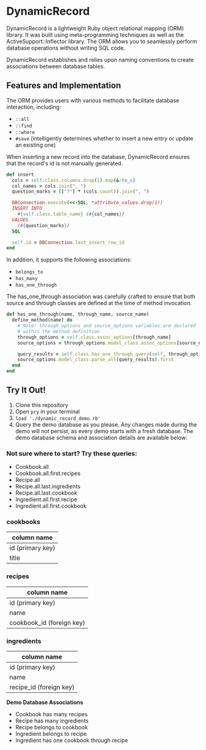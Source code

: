 # DynamicRecord

DynamicRecord is a lightweight Ruby object relational mapping (ORM) library. It was built using meta-programming techniques as well as the ActiveSupport::Inflector library. The ORM allows you to seamlessly perform database operations without writing SQL code.

DynamicRecord establishes and relies upon naming conventions to create associations between database tables.

## Features and Implementation
The ORM provides users with various methods to facilitate database interaction, including:
- `::all`
- `::find`
- `::where`
- `#save` (intelligently determines whether to insert a new entry or update an existing one)

When inserting a new record into the database, DynamicRecord ensures that the record's id is not manually generated.

``` ruby
def insert
  cols = self.class.columns.drop(1).map(&:to_s)
  col_names = cols.join(", ")
  question_marks = (["?"] * (cols.count)).join(", ")

  DBConnection.execute(<<-SQL, *attribute_values.drop(1))
  INSERT INTO
    #{self.class.table_name} (#{col_names})
  VALUES
    (#{question_marks})
  SQL

  self.id = DBConnection.last_insert_row_id
end
```

In addition, it supports the following associations:
- `belongs_to`
- `has_many`
- `has_one_through`

The has_one_through association was carefully crafted to ensure that both source and through classes are defined at the time of method invocation.

``` ruby
def has_one_through(name, through_name, source_name)
  define_method(name) do
    # Note: through_options and source_options variables are declared
    # within the method definition
    through_options = self.class.assoc_options[through_name]
    source_options = through_options.model_class.assoc_options[source_name]

    query_results = self.class.has_one_through_query(self, through_options, source_options)
    source_options.model_class.parse_all(query_results).first
  end
end
```

## Try It Out!

1. Clone this repository
1. Open `pry` in your terminal
1. `load './dynamic_record_demo.rb'`
1. Query the demo database as you please. Any changes made during the demo will not persist, as every demo starts with a fresh database. The demo database schema and association details are available below:

### Not sure where to start? Try these queries:
- Cookbook.all
- Cookbook.all.first.recipes
- Recipe.all
- Recipe.all.last.ingredients
- Recipe.all.last.cookbook
- Ingredient.all.first.recipe
- Ingredient.all.first.cookbook

### cookbooks

| column name |
|-------------|
|id (primary key)|
|title|

### recipes

| column name |
|-------------|
|id (primary key)|
|name|
|cookbook_id (foreign key)|

### ingredients

| column name |
|-------------|
|id (primary key)|
|name|
|recipe_id (foreign key)|

**Demo Database Associations**
- Cookbook has many recipes
- Recipe has many ingredients
- Recipe belongs to cookbook
- Ingredient belongs to recipe
- Ingredient has one cookbook through recipe
